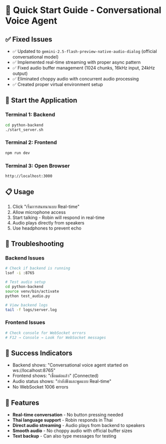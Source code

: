 # 🎤 Quick Start Guide - Conversational Voice Agent

## ✅ **Fixed Issues**
- ✅ Updated to `gemini-2.5-flash-preview-native-audio-dialog` (official conversational model)
- ✅ Implemented real-time streaming with proper async pattern
- ✅ Fixed audio buffer management (1024 chunks, 16kHz input, 24kHz output)
- ✅ Eliminated choppy audio with concurrent audio processing
- ✅ Created proper virtual environment setup

## 🚀 **Start the Application**

### Terminal 1: Backend
```bash
cd python-backend
./start_server.sh
```

### Terminal 2: Frontend
```bash
npm run dev
```

### Terminal 3: Open Browser
```
http://localhost:3000
```

## 📋 **Usage**
1. Click "เริ่มการสนทนาแบบ Real-time" 
2. Allow microphone access
3. Start talking - Robin will respond in real-time
4. Audio plays directly from speakers
5. Use headphones to prevent echo

## 🔧 **Troubleshooting**

### Backend Issues
```bash
# Check if backend is running
lsof -i :8765

# Test audio setup
cd python-backend
source venv/bin/activate
python test_audio.py

# View backend logs
tail -f logs/server.log
```

### Frontend Issues
```bash
# Check console for WebSocket errors
# F12 → Console → Look for WebSocket messages
```

## 🎯 **Success Indicators**
- Backend shows: "Conversational voice agent started on ws://localhost:8765"
- Frontend shows: "เชื่อมต่อแล้ว" (Connected)
- Audio status shows: "กำลังฟังและพูดแบบ Real-time"
- No WebSocket 1006 errors

## 📱 **Features**
- **Real-time conversation** - No button pressing needed
- **Thai language support** - Robin responds in Thai
- **Direct audio streaming** - Audio plays from backend to speakers
- **Smooth audio** - No choppy audio with official buffer sizes
- **Text backup** - Can also type messages for testing